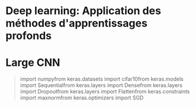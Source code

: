 # Deep learning: Application des méthodes d'apprentissages profonds


# Large CNN 

> import numpyfrom keras.datasets
  import cifar10from keras.models 
  import Sequentialfrom keras.layers 
  import Densefrom keras.layers 
  import Dropoutfrom keras.layers 
  import Flattenfrom keras.constraints
  import maxnormfrom keras.optimizers 
> import SGD
